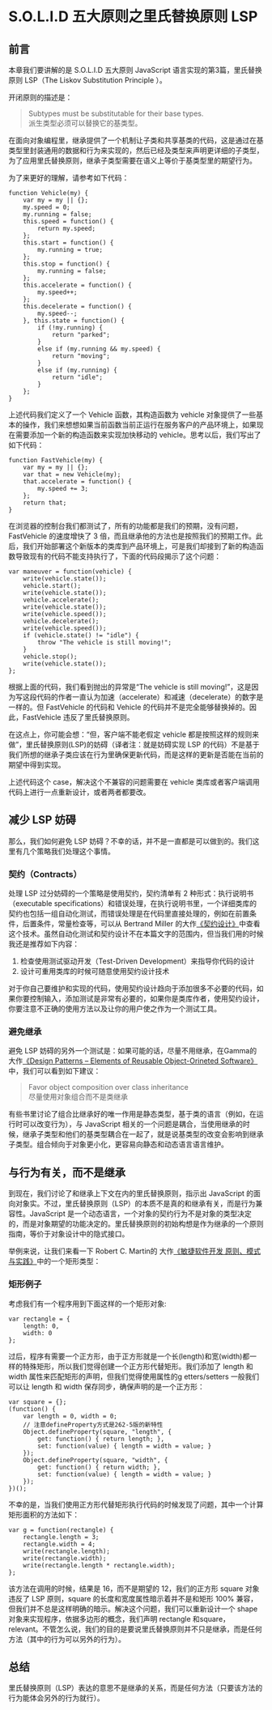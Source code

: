 # S.O.L.I.D 五大原则之里氏替换原则 LSP 

## 前言 

本章我们要讲解的是 S.O.L.I.D 五大原则 JavaScript 语言实现的第3篇，里氏替换原则 LSP（The Liskov Substitution Principle ）。

开闭原则的描述是：

> Subtypes must be substitutable for their base types.  
> 派生类型必须可以替换它的基类型。 

在面向对象编程里，继承提供了一个机制让子类和共享基类的代码，这是通过在基类型里封装通用的数据和行为来实现的，然后已经及类型来声明更详细的子类型，为了应用里氏替换原则，继承子类型需要在语义上等价于基类型里的期望行为。

为了来更好的理解，请参考如下代码：

```
function Vehicle(my) {
    var my = my || {};
    my.speed = 0;
    my.running = false;
    this.speed = function() {
        return my.speed;
    };
    this.start = function() {
        my.running = true;
    };
    this.stop = function() {
        my.running = false;
    };
    this.accelerate = function() {
        my.speed++;
    };
    this.decelerate = function() {
        my.speed--;
    }, this.state = function() {
        if (!my.running) {
            return "parked";
        }
        else if (my.running && my.speed) {
            return "moving";
        }
        else if (my.running) {
            return "idle";
        }
    };
}
```

上述代码我们定义了一个 Vehicle 函数，其构造函数为 vehicle 对象提供了一些基本的操作，我们来想想如果当前函数当前正运行在服务客户的产品环境上，如果现在需要添加一个新的构造函数来实现加快移动的 vehicle。思考以后，我们写出了如下代码：

```
function FastVehicle(my) {
    var my = my || {};
    var that = new Vehicle(my);
    that.accelerate = function() {
        my.speed += 3;
    };
    return that;
}
```

在浏览器的控制台我们都测试了，所有的功能都是我们的预期，没有问题，FastVehicle 的速度增快了 3 倍，而且继承他的方法也是按照我们的预期工作。此后，我们开始部署这个新版本的类库到产品环境上，可是我们却接到了新的构造函数导致现有的代码不能支持执行了，下面的代码段揭示了这个问题：

```
var maneuver = function(vehicle) {
    write(vehicle.state());
    vehicle.start();
    write(vehicle.state());
    vehicle.accelerate();
    write(vehicle.state());
    write(vehicle.speed());
    vehicle.decelerate();
    write(vehicle.speed());
    if (vehicle.state() != "idle") {
        throw "The vehicle is still moving!";
    }
    vehicle.stop();
    write(vehicle.state());
};
```

根据上面的代码，我们看到抛出的异常是“The vehicle is still moving!”，这是因为写这段代码的作者一直认为加速（accelerate）和减速（decelerate）的数字是一样的。但 FastVehicle 的代码和 Vehicle 的代码并不是完全能够替换掉的。因此，FastVehicle 违反了里氏替换原则。 

在这点上，你可能会想：“但，客户端不能老假定 vehicle 都是按照这样的规则来做”，里氏替换原则(LSP)的妨碍（译者注：就是妨碍实现 LSP 的代码）不是基于我们所想的继承子类应该在行为里确保更新代码，而是这样的更新是否能在当前的期望中得到实现。

上述代码这个 case，解决这个不兼容的问题需要在 vehicle 类库或者客户端调用代码上进行一点重新设计，或者两者都要改。

## 减少 LSP 妨碍 

那么，我们如何避免 LSP 妨碍？不幸的话，并不是一直都是可以做到的。我们这里有几个策略我们处理这个事情。

### 契约（Contracts）

处理 LSP 过分妨碍的一个策略是使用契约，契约清单有 2 种形式：执行说明书（executable specifications）和错误处理，在执行说明书里，一个详细类库的契约也包括一组自动化测试，而错误处理是在代码里直接处理的，例如在前置条件，后置条件，常量检查等，可以从 Bertrand Miller 的大作[《契约设计》](http://en.wikipedia.org/wiki/Design_by_contract)中查看这个技术。虽然自动化测试和契约设计不在本篇文字的范围内，但当我们用的时候我还是推荐如下内容：

1. 检查使用测试驱动开发（Test-Driven Development）来指导你代码的设计
2. 设计可重用类库的时候可随意使用契约设计技术

对于你自己要维护和实现的代码，使用契约设计趋向于添加很多不必要的代码，如果你要控制输入，添加测试是非常有必要的，如果你是类库作者，使用契约设计，你要注意不正确的使用方法以及让你的用户使之作为一个测试工具。

### 避免继承

避免 LSP 妨碍的另外一个测试是：如果可能的话，尽量不用继承，在Gamma的大作[《Design Patterns – Elements of Reusable Object-Orineted Software》](http://www.amazon.com/Design-Patterns-Elements-Reusable-Object-Oriented/dp/0201633612)中，我们可以看到如下建议：

> Favor object composition over class inheritance  
> 尽量使用对象组合而不是类继承

有些书里讨论了组合比继承好的唯一作用是静态类型，基于类的语言（例如，在运行时可以改变行为），与 JavaScript 相关的一个问题是耦合，当使用继承的时候，继承子类型和他们的基类型耦合在一起了，就是说基类型的改变会影响到继承子类型。组合倾向于对象更小化，更容易向静态和动态语言语言维护。

## 与行为有关，而不是继承 

到现在，我们讨论了和继承上下文在内的里氏替换原则，指示出 JavaScript 的面向对象实。不过，里氏替换原则（LSP）的本质不是真的和继承有关，而是行为兼容性。JavaScript 是一个动态语言，一个对象的契约行为不是对象的类型决定的，而是对象期望的功能决定的。里氏替换原则的初始构想是作为继承的一个原则指南，等价于对象设计中的隐式接口。

举例来说，让我们来看一下 Robert C. Martin的 大作[《敏捷软件开发 原则、模式与实践》](http://www.amazon.com/Design-Patterns-Elements-Reusable-Object-Oriented/dp/0201633612)中的一个矩形类型：

### 矩形例子

考虑我们有一个程序用到下面这样的一个矩形对象:

```
var rectangle = {
    length: 0,
    width: 0
};
```

过后，程序有需要一个正方形，由于正方形就是一个长(length)和宽(width)都一样的特殊矩形，所以我们觉得创建一个正方形代替矩形。我们添加了 length 和 width 属性来匹配矩形的声明，但我们觉得使用属性的g etters/setters 一般我们可以让 length 和 width 保存同步，确保声明的是一个正方形：

```
var square = {};
(function() {
    var length = 0, width = 0;
    // 注意defineProperty方式是262-5版的新特性
    Object.defineProperty(square, "length", {
        get: function() { return length; },
        set: function(value) { length = width = value; }
    });
    Object.defineProperty(square, "width", {
        get: function() { return width; },
        set: function(value) { length = width = value; }
    });
})();
```

不幸的是，当我们使用正方形代替矩形执行代码的时候发现了问题，其中一个计算矩形面积的方法如下：

```
var g = function(rectangle) {
    rectangle.length = 3;
    rectangle.width = 4;
    write(rectangle.length);
    write(rectangle.width);
    write(rectangle.length * rectangle.width);
};
```

该方法在调用的时候，结果是 16，而不是期望的 12，我们的正方形 square 对象违反了 LSP 原则，square 的长度和宽度属性暗示着并不是和矩形 100% 兼容，但我们并不总是这样明确的暗示。解决这个问题，我们可以重新设计一个 shape 对象来实现程序，依据多边形的概念，我们声明 rectangle 和square，relevant。不管怎么说，我们的目的是要说里氏替换原则并不只是继承，而是任何方法（其中的行为可以另外的行为）。

## 总结 

里氏替换原则（LSP）表达的意思不是继承的关系，而是任何方法（只要该方法的行为能体会另外的行为就行）。

